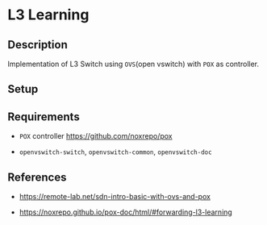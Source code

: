 # L3 Learning

## Description
Implementation of L3 Switch using `OVS`(open vswitch) with `POX` as controller.

## Setup


## Requirements

- `POX` controller <https://github.com/noxrepo/pox>

- `openvswitch-switch`, `openvswitch-common`, `openvswitch-doc`

## References

- <https://remote-lab.net/sdn-intro-basic-with-ovs-and-pox>

- <https://noxrepo.github.io/pox-doc/html/#forwarding-l3-learning>
